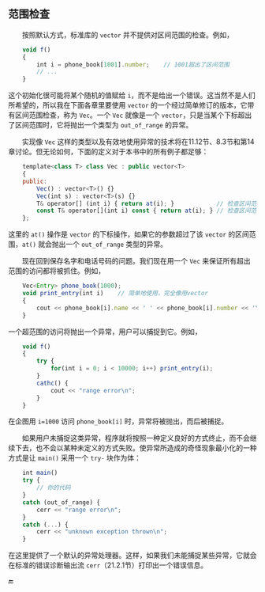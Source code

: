 ## 范围检查

  按照默认方式，标准库的 `vector` 并不提供对区间范围的检查。例如，

```javascript
    void f()
    {
        int i = phone_book[1001].number;    // 1001超出了区间范围
        // ...
    }
```

这个初始化很可能将某个随机的值赋给 `i`，而不是给出一个错误。这当然不是人们所希望的，所以我在下面各章里要使用 `vector` 的一个经过简单修订的版本，它带有区间范围检查，称为 `Vec`。一个 `Vec` 就像是一个 `vector`，只是当某个下标超出了区间范围时，它将抛出一个类型为 `out_of_range` 的异常。

  实现像 `Vec` 这样的类型以及有效地使用异常的技术将在11.12节、8.3节和第14章讨论。但无论如何，下面的定义对于本书中的所有例子都足够：

```javascript
    template<class T> class Vec : public vector<T>
    {
    public:
        Vec() : vector<T>() {}
        Vec(int s) : vector<T>(s) {}
        T& operator[] (int i) { return at(i); }            // 检查区间范围
        const T& operator[](int i) const { return at(i); } // 检查区间范围
    };
```

这里的 `at()` 操作是 `vector` 的下标操作，如果它的参数超过了该 `vector` 的区间范围，`at()` 就会抛出一个 `out_of_range` 类型的异常。

  现在回到保存名字和电话号码的问题。我们现在用一个 `Vec` 来保证所有超出范围的访问都将被抓住。例如，

```javascript
    Vec<Entry> phone_book(1000);
    void print_entry(int i)    // 简单地使用，完全像用vector
    {
        cout << phone_book[i].name << ' ' << phone_book[i].number << '\n';
    }
```

一个超范围的访问将抛出一个异常，用户可以捕捉到它。例如，

```javascript
    void f()
    {
        try {
            for(int i = 0; i < 10000; i++) print_entry(i);
        }
        cathc() {
            cout << "range error\n";
        }
    }
```

在企图用 `i=1000` 访问 `phone_book[i]` 时，异常将被抛出，而后被捕捉。

  如果用户未捕捉这类异常，程序就将按照一种定义良好的方式终止，而不会继续下去，也不会以某种未定义的方式失败。使异常所造成的奇怪现象最小化的一种方式是让 `main()` 采用一个 `try-` 块作为体：

```javascript
    int main()
    try {
        // 你的代码
    }
    catch (out_of_range) {
        cerr << "range error\n";
    }
    catch (...) {
        cerr << "unknown exception thrown\n";
    }
```

在这里提供了一个默认的异常处理器。这样，如果我们未能捕捉某些异常，它就会在标准的错误诊断输出流 `cerr`（21.2.1节）打印出一个错误信息。

🔚

